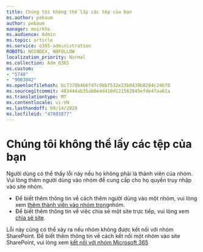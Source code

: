 ```yaml
---
title: Chúng tôi không thể lấy các tệp của bạn
ms.author: pebaum
author: pebaum
manager: mnirkhe
ms.audience: Admin
ms.topic: article
ms.service: o365-administration
ROBOTS: NOINDEX, NOFOLLOW
localization_priority: Normal
ms.collection: Adm_O365
ms.custom:
- "5748"
- "9003042"
ms.openlocfilehash: bc7370b4b6f47c9bbf532e23b0439b8204c24b70
ms.sourcegitcommit: 483444ab35ab0e4d410d121562045efde47aa61a
ms.translationtype: MT
ms.contentlocale: vi-VN
ms.lasthandoff: 09/14/2020
ms.locfileid: "47803877"
---
```

# <a name="we-cant-get-your-files"></a>Chúng tôi không thể lấy các tệp của bạn

Người dùng có thể thấy lỗi này nếu họ không phải là thành viên của nhóm. Vui lòng thêm người dùng vào nhóm để cung cấp cho họ quyền truy nhập vào site nhóm.

- Để biết thêm thông tin về cách thêm người dùng vào một nhóm, vui lòng xem [thêm thành viên vào nhóm trong](https://support.office.com/article/add-people-to-a-team-aff2249d-b456-4bc3-81e7-52327b6b38e9)nhóm.
- Để biết thêm thông tin về việc chia sẻ một site trực tiếp, vui lòng xem [chia sẻ site](https://support.office.com/article/Share-a-site-958771A8-D041-4EB8-B51C-AFEA2EAE3658).

Lỗi này cũng có thể xảy ra nếu nhóm không được kết nối với nhóm SharePoint. Để biết thêm thông tin về cách kết nối một nhóm vào site SharePoint, vui lòng xem [kết nối với nhóm Microsoft 365](https://docs.microsoft.com/sharepoint/dev/transform/modernize-connect-to-office365-group)